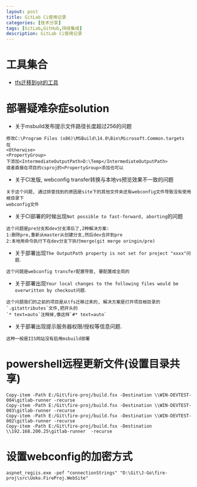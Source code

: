 ```yaml
---
layout: post
title: GitLab Ci使用记录
categories: [技术分享]
tags: [GitLab,GitHub,持续集成]
description: GitLab Ci使用记录
---
```



# 工具集合
* [tfs迁移到git的工具](http://git-tfs.com/)

# 部署疑难杂症solution
* 关于msbuild发布提示文件路径长度超过256的问题

```
修改C:\Program Files (x86)\MSBuild\14.0\Bin\Microsoft.Common.targets
在
<Otherwise>
<PropertyGroup>
下添加<IntermediateOutputPath>D:\Temp</IntermediateOutputPath>
或者直接在项目的csproj的<PropertyGroup>添加也可以
 ```

* 关于CI发版, webconfig transfer转换与本地vs预览效果不一致的问题

```
关于这个问题, 通过排查找到的原因是site下的其他文件夹还有webconfig文件导致没有使用根目录下
webconfig文件
```

* 关于CI部署的时候出现`Not possible to fast-forward, aborting`的问题

```
这个问题是pre分支和dev分支滞后了,2种解决方案:
1:删除pre,重新从master从创建分支,然后dev合并到pre
2:本地用命令执行下在dev分支下执行merge(git merge oringin/pre)
```

* 关于部署出现`The OutputPath property is not set for project "xxxx"问题`.

```
这个问题是webconfig transfer配置导致, 要配置成全局的 
```

* 关于部署出现`Your local changes to the following files would be overwritten by checkout问题`.

```
这个问题我们的之前的项目是从tfs迁移过来的, 解决方案是打开项目根目录的`.gitattributes`文件,把开头的
`* text=auto`注释掉,像这样`#* text=auto`
```

* 关于部署出现提示服务器权限/授权等信息问题.

```
这种一般是IIS网站没有启用msbuild部署
```


# powershell远程更新文件(设置目录共享)

```
Copy-item -Path E:/Git\fire-proj/build.fsx -Destination \\WIN-DEVTEST-004\gitlab-runner -recurse
Copy-item -Path E:/Git\fire-proj/build.fsx -Destination \\WIN-DEVTEST-003\gitlab-runner -recurse
Copy-item -Path E:/Git\fire-proj/build.fsx -Destination \\WIN-DEVTEST-002\gitlab-runner -recurse
Copy-item -Path E:/Git\fire-proj/build.fsx -Destination \\192.168.200.25\gitlab-runner  -recurse
```

# 设置webconfig的加密方式

```
aspnet_regiis.exe -pef "connectionStrings" "D:\Git\J-Go\fire-proj\src\Uoko.FireProj.WebSite"  
```